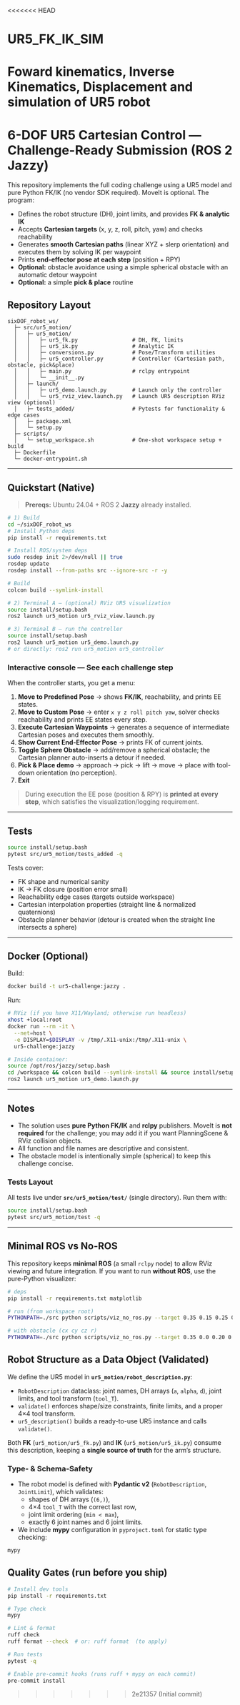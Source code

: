<<<<<<< HEAD
# UR5_FK_IK_SIM
Foward kinematics, Inverse Kinematics, Displacement and simulation of UR5 robot
=======
# 6-DOF UR5 Cartesian Control — Challenge-Ready Submission (ROS 2 Jazzy)

This repository implements the full coding challenge using a UR5 model and pure Python FK/IK (no vendor SDK required). MoveIt is optional. The program:
- Defines the robot structure (DH), joint limits, and provides **FK & analytic IK**
- Accepts **Cartesian targets** (x, y, z, roll, pitch, yaw) and checks reachability
- Generates **smooth Cartesian paths** (linear XYZ + slerp orientation) and executes them by solving IK per waypoint
- Prints **end-effector pose at each step** (position + RPY)
- **Optional:** obstacle avoidance using a simple spherical obstacle with an automatic detour waypoint
- **Optional:** a simple **pick & place** routine

## Repository Layout

```
sixDOF_robot_ws/
  ├─ src/ur5_motion/
  │   ├─ ur5_motion/
  │   │   ├─ ur5_fk.py                 # DH, FK, limits
  │   │   ├─ ur5_ik.py                 # Analytic IK
  │   │   ├─ conversions.py            # Pose/Transform utilities
  │   │   ├─ ur5_controller.py         # Controller (Cartesian path, obstacle, pick&place)
  │   │   ├─ main.py                   # rclpy entrypoint
  │   │   └─ __init__.py
  │   ├─ launch/
  │   │   ├─ ur5_demo.launch.py        # Launch only the controller
  │   │   └─ ur5_rviz_view.launch.py   # Launch UR5 description RViz view (optional)
  │   ├─ tests_added/                  # Pytests for functionality & edge cases
  │   ├─ package.xml
  │   └─ setup.py
  ├─ scripts/
  │   └─ setup_workspace.sh            # One-shot workspace setup + build
  ├─ Dockerfile
  └─ docker-entrypoint.sh
```

---

## Quickstart (Native)

> **Prereqs:** Ubuntu 24.04 + ROS 2 **Jazzy** already installed.

```bash
# 1) Build
cd ~/sixDOF_robot_ws
# Install Python deps
pip install -r requirements.txt

# Install ROS/system deps
sudo rosdep init 2>/dev/null || true
rosdep update
rosdep install --from-paths src --ignore-src -r -y

# Build
colcon build --symlink-install

# 2) Terminal A — (optional) RViz UR5 visualization
source install/setup.bash
ros2 launch ur5_motion ur5_rviz_view.launch.py

# 3) Terminal B — run the controller
source install/setup.bash
ros2 launch ur5_motion ur5_demo.launch.py
# or directly: ros2 run ur5_motion ur5_controller
```

### Interactive console — See each challenge step

When the controller starts, you get a menu:

1. **Move to Predefined Pose** → shows **FK/IK**, reachability, and prints EE states.
2. **Move to Custom Pose** → enter `x y z roll pitch yaw`, solver checks reachability and prints EE states every step.
3. **Execute Cartesian Waypoints** → generates a sequence of intermediate Cartesian poses and executes them smoothly.
4. **Show Current End-Effector Pose** → prints FK of current joints.
5. **Toggle Sphere Obstacle** → add/remove a spherical obstacle; the Cartesian planner auto-inserts a detour if needed.
6. **Pick & Place demo** → approach → pick → lift → move → place with tool-down orientation (no perception).
7. **Exit**

> During execution the EE pose (position & RPY) is **printed at every step**, which satisfies the visualization/logging requirement.

---

## Tests

```bash
source install/setup.bash
pytest src/ur5_motion/tests_added -q
```

Tests cover:
- FK shape and numerical sanity
- IK → FK closure (position error small)
- Reachability edge cases (targets outside workspace)
- Cartesian interpolation properties (straight line & normalized quaternions)
- Obstacle planner behavior (detour is created when the straight line intersects a sphere)

---

## Docker (Optional)

Build:
```bash
docker build -t ur5-challenge:jazzy .
```

Run:
```bash
# RViz (if you have X11/Wayland; otherwise run headless)
xhost +local:root
docker run --rm -it \
  --net=host \
  -e DISPLAY=$DISPLAY -v /tmp/.X11-unix:/tmp/.X11-unix \
  ur5-challenge:jazzy

# Inside container:
source /opt/ros/jazzy/setup.bash
cd /workspace && colcon build --symlink-install && source install/setup.bash
ros2 launch ur5_motion ur5_demo.launch.py
```

---

## Notes

- The solution uses **pure Python FK/IK** and **rclpy** publishers. MoveIt is **not required** for the challenge; you may add it if you want PlanningScene & RViz collision objects.
- All function and file names are descriptive and consistent.
- The obstacle model is intentionally simple (spherical) to keep this challenge concise.


### Tests Layout
All tests live under **`src/ur5_motion/test/`** (single directory). Run them with:
```bash
source install/setup.bash
pytest src/ur5_motion/test -q
```


---

## Minimal ROS vs No-ROS

This repository keeps **minimal ROS** (a small `rclpy` node) to allow RViz viewing and future integration. If you want to run **without ROS**, use the pure-Python visualizer:

```bash
# deps
pip install -r requirements.txt matplotlib

# run (from workspace root)
PYTHONPATH=./src python scripts/viz_no_ros.py --target 0.35 0.15 0.25 0 1.57 0 --steps 60

# with obstacle (cx cy cz r)
PYTHONPATH=./src python scripts/viz_no_ros.py --target 0.35 0.0 0.20 0 1.57 0 --obstacle 0.30 0.00 0.20 0.07 --steps 60
```


## Robot Structure as a Data Object (Validated)

We define the UR5 model in **`ur5_motion/robot_description.py`**:

- `RobotDescription` dataclass: joint names, DH arrays (`a`, `alpha`, `d`), joint limits, and tool transform (`tool_T`).
- `validate()` enforces shape/size constraints, finite limits, and a proper 4×4 tool transform.
- `ur5_description()` builds a ready-to-use UR5 instance and calls `validate()`.

Both **FK** (`ur5_motion/ur5_fk.py`) and **IK** (`ur5_motion/ur5_ik.py`) consume this description, keeping a **single source of truth** for the arm’s structure.


### Type- & Schema-Safety
- The robot model is defined with **Pydantic v2** (`RobotDescription`, `JointLimit`), which validates:
  - shapes of DH arrays (`(6,)`),
  - 4×4 `tool_T` with the correct last row,
  - joint limit ordering (`min < max`),
  - exactly 6 joint names and 6 joint limits.
- We include **mypy** configuration in `pyproject.toml` for static type checking:
```bash
mypy
```


## Quality Gates (run before you ship)
```bash
# Install dev tools
pip install -r requirements.txt

# Type check
mypy

# Lint & format
ruff check
ruff format --check  # or: ruff format  (to apply)

# Run tests
pytest -q

# Enable pre-commit hooks (runs ruff + mypy on each commit)
pre-commit install
```
>>>>>>> 2e21357 (Initial commit)
